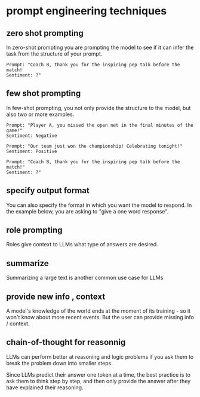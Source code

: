 # prompt engineering techniques
## zero shot prompting
In zero-shot prompting you are prompting the model to see if it can infer the task from the structure of your prompt.
```
Prompt: "Coach B, thank you for the inspiring pep talk before the match!
Sentiment: ?"
```
## few shot prompting
In few-shot prompting, you not only provide the structure to the model, but also two or more examples.
```
Prompt: "Player A, you missed the open net in the final minutes of the game!"
Sentiment: Negative

Prompt: "Our team just won the championship! Celebrating tonight!"
Sentiment: Positive

Prompt: "Coach B, thank you for the inspiring pep talk before the match!"
Sentiment: ?"
```
## specify output format
You can also specify the format in which you want the model to respond.
In the example below, you are asking to "give a one word response".
## role prompting
Roles give context to LLMs what type of answers are desired.
## summarize
Summarizing a large text is another common use case for LLMs
## provide new info , context
A model's knowledge of the world ends at the moment of its training - so it won't know about more recent events. But the user can provide missing info / context.
## chain-of-thought for reasonnig
LLMs can perform better at reasoning and logic problems if you ask them to break the problem down into smaller steps.

Since LLMs predict their answer one token at a time, the best practice is to ask them to think step by step, and then only provide the answer after they have explained their reasoning.